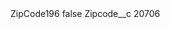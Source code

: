 <?xml version="1.0" encoding="UTF-8"?>
<CustomMetadata xmlns="http://soap.sforce.com/2006/04/metadata" xmlns:xsi="http://www.w3.org/2001/XMLSchema-instance" xmlns:xsd="http://www.w3.org/2001/XMLSchema">
    <label>ZipCode196</label>
    <protected>false</protected>
    <values>
        <field>Zipcode__c</field>
        <value xsi:type="xsd:string">20706</value>
    </values>
</CustomMetadata>
